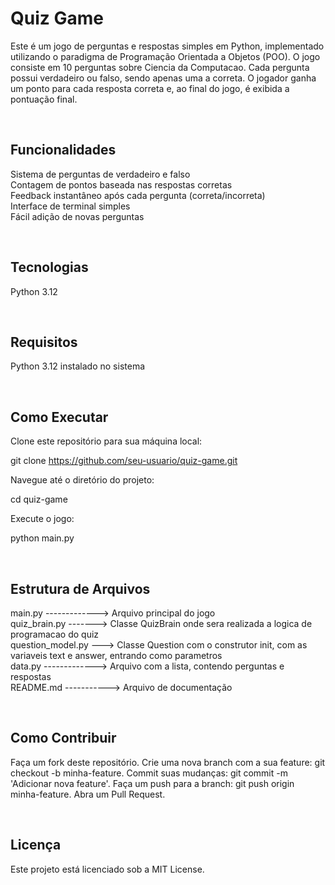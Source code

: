 <h1> Quiz Game </h1>

Este é um jogo de perguntas e respostas simples em Python, implementado utilizando o paradigma de Programação Orientada a Objetos (POO). O jogo consiste em 10 perguntas sobre Ciencia da Computacao. Cada pergunta possui verdadeiro ou falso, sendo apenas uma a correta. O jogador ganha um ponto para cada resposta correta e, ao final do jogo, é exibida a pontuação final.


<br><h2> Funcionalidades </h2>

Sistema de perguntas de verdadeiro e falso <br>
Contagem de pontos baseada nas respostas corretas  <br>
Feedback instantâneo após cada pergunta (correta/incorreta) <br>
Interface de terminal simples <br>
Fácil adição de novas perguntas

<br><h2> Tecnologias </h2>

Python 3.12  <br>

<br><h2> Requisitos </h2>

Python 3.12 instalado no sistema <br>

<br><h2> Como Executar </h2>

Clone este repositório para sua máquina local: <br>

git clone https://github.com/seu-usuario/quiz-game.git <br>

Navegue até o diretório do projeto: <br>

cd quiz-game  <br>

Execute o jogo: <br>

python main.py

<br><h2> Estrutura de Arquivos </h2>
                 
main.py -------------> Arquivo principal do jogo                                                                           <br>
quiz_brain.py -------> Classe QuizBrain onde sera realizada a logica de programacao do quiz                                <br>
question_model.py ---> Classe Question com o construtor init, com as variaveis text e answer, entrando como parametros     <br>
data.py -------------> Arquivo com a lista, contendo perguntas e respostas                                                 <br>
README.md -----------> Arquivo de documentação              
 
<br><h2> Como Contribuir </h2>
 
Faça um fork deste repositório.
Crie uma nova branch com a sua feature: git checkout -b minha-feature.
Commit suas mudanças: git commit -m 'Adicionar nova feature'.
Faça um push para a branch: git push origin minha-feature.
Abra um Pull Request.

<br><h2> Licença </h2>

Este projeto está licenciado sob a MIT License.
